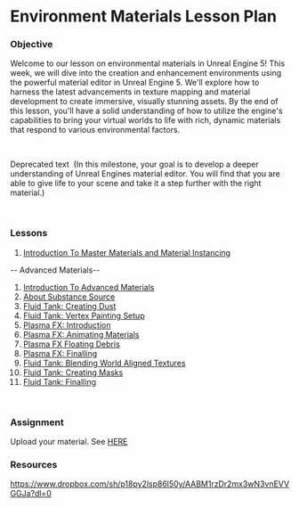# Environment Materials Lesson Plan

<h3>Objective</h3>
<p><span>Welcome to our lesson on environmental materials in Unreal Engine 5! This week, we will dive into the creation and enhancement environments using the powerful material editor in Unreal Engine 5. We'll explore how to harness the latest advancements in texture mapping and material development to create immersive, visually stunning assets. By the end of this lesson, you'll have a solid understanding of how to utilize the engine's capabilities to bring your virtual worlds to life with rich, dynamic materials that respond to various environmental factors.</span></p>
<p>&nbsp;</p>
<p><span>Deprecated text&nbsp; (In this milestone, your goal is to develop a deeper understanding of Unreal Engines material editor. You will find that you are able to give life to your scene and take it a step further with the right material.)</span></p>
<p>&nbsp;</p>
<h3>Lessons</h3>
<ol>
<li><a class="inline_disabled" title="Link" href="https://vertexschool.instructure.com/courses/464/pages/introduction-to-master-materials-and-material-instancing?module_item_id=24880" target="_blank" data-api-endpoint="https://vertexschool.instructure.com/api/v1/courses/464/pages/introduction-to-master-materials-and-material-instancing" data-api-returntype="Page">Introduction To Master Materials and Material Instancing</a></li>
</ol>
<p>-- Advanced Materials--</p>
<ol>
<li><a class="inline_disabled" href="https://vertexschool.instructure.com/courses/464/pages/introduction-to-advanced-materials?module_item_id=24827" target="_blank" data-api-endpoint="https://vertexschool.instructure.com/api/v1/courses/464/pages/introduction-to-advanced-materials" data-api-returntype="Page">Introduction To Advanced Materials</a></li>
<li><a class="inline_disabled" href="https://vertexschool.instructure.com/courses/464/pages/about-substance-source?module_item_id=24828" target="_blank" data-api-endpoint="https://vertexschool.instructure.com/api/v1/courses/464/pages/about-substance-source" data-api-returntype="Page">About Substance Source</a></li>
<li><a class="inline_disabled" href="https://vertexschool.instructure.com/courses/464/pages/fluid-tank-creating-dust?module_item_id=24829" target="_blank" data-api-endpoint="https://vertexschool.instructure.com/api/v1/courses/464/pages/fluid-tank-creating-dust" data-api-returntype="Page">Fluid Tank: Creating Dust</a></li>
<li><a class="inline_disabled" href="https://vertexschool.instructure.com/courses/464/pages/fluid-tank-vertex-painting-setup?module_item_id=24830" target="_blank" data-api-endpoint="https://vertexschool.instructure.com/api/v1/courses/464/pages/fluid-tank-vertex-painting-setup" data-api-returntype="Page">Fluid Tank: Vertex Painting Setup</a></li>
<li><a class="inline_disabled" href="https://vertexschool.instructure.com/courses/464/pages/plasma-fx-introduction?module_item_id=24831" target="_blank" data-api-endpoint="https://vertexschool.instructure.com/api/v1/courses/464/pages/plasma-fx-introduction" data-api-returntype="Page">Plasma FX: Introduction</a></li>
<li><a class="inline_disabled" href="https://vertexschool.instructure.com/courses/464/pages/plasma-fx-animating-materials?module_item_id=24832" target="_blank" data-api-endpoint="https://vertexschool.instructure.com/api/v1/courses/464/pages/plasma-fx-animating-materials" data-api-returntype="Page">Plasma FX: Animating Materials</a></li>
<li><a class="inline_disabled" href="https://vertexschool.instructure.com/courses/464/pages/plasma-fx-floating-debris?module_item_id=24835" target="_blank" data-api-endpoint="https://vertexschool.instructure.com/api/v1/courses/464/pages/plasma-fx-floating-debris" data-api-returntype="Page">Plasma FX Floating Debris</a></li>
<li><a class="inline_disabled" href="https://vertexschool.instructure.com/courses/464/pages/plasma-fx-finalling?module_item_id=24836" target="_blank" data-api-endpoint="https://vertexschool.instructure.com/api/v1/courses/464/pages/plasma-fx-finalling" data-api-returntype="Page">Plasma FX: Finalling</a></li>
<li><a class="inline_disabled" href="https://vertexschool.instructure.com/courses/464/pages/fluid-tank-blending-world-aligned-textures?module_item_id=24837" target="_blank" data-api-endpoint="https://vertexschool.instructure.com/api/v1/courses/464/pages/fluid-tank-blending-world-aligned-textures" data-api-returntype="Page">Fluid Tank: Blending World Aligned Textures</a></li>
<li><a class="inline_disabled" href="https://vertexschool.instructure.com/courses/464/pages/fluid-tank-creating-masks?module_item_id=24838" target="_blank" data-api-endpoint="https://vertexschool.instructure.com/api/v1/courses/464/pages/fluid-tank-creating-masks" data-api-returntype="Page">Fluid Tank: Creating Masks</a></li>
<li><a class="inline_disabled" href="https://vertexschool.instructure.com/courses/464/pages/fluid-tank-finalling?module_item_id=24839" target="_blank" data-api-endpoint="https://vertexschool.instructure.com/api/v1/courses/464/pages/fluid-tank-finalling" data-api-returntype="Page">Fluid Tank: Finalling</a></li>
</ol>
<p>&nbsp;</p>
<p><a title="Using the Foliage Tool" href="https://vertexschool.instructure.com/courses/257/pages/using-the-foliage-tool" data-api-endpoint="https://vertexschool.instructure.com/api/v1/courses/257/pages/using-the-foliage-tool" data-api-returntype="Page"></a></p>
<h3><span>Assignment</span></h3>
<p>Upload your material. See <a class="inline_disabled" href="https://vertexschool.instructure.com/courses/464/assignments/3239?module_item_id=24841" target="_blank">HERE</a></p>
<h3>Resources</h3>
<p><a class="inline_disabled" href="https://www.dropbox.com/sh/p18py2lsp86l50y/AABM1rzDr2mx3wN3vnEVVGGJa?dl=0" target="_blank">https://www.dropbox.com/sh/p18py2lsp86l50y/AABM1rzDr2mx3wN3vnEVVGGJa?dl=0</a></p>